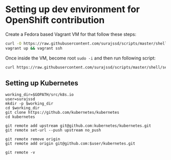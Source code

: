 # Setting up dev environment for OpenShift contribution

Create a Fedora based Vagrant VM for that follow these steps:

```bash
curl -O https://raw.githubusercontent.com/surajssd/scripts/master/shell/setup-openshift-dev-env/Vagrantfile
vagrant up && vagrant ssh
```

Once inside the VM, become root `sudo -i` and then run following script:

```bash
curl https://raw.githubusercontent.com/surajssd/scripts/master/shell/setup-openshift-dev-env/setup.sh | sh
```

## Setting up Kubernetes

```
working_dir=$GOPATH/src/k8s.io
user=surajssd
mkdir -p $working_dir
cd $working_dir
git clone https://github.com/kubernetes/kubernetes
cd kubernetes

git remote add upstream git@github.com:kubernetes/kubernetes.git
git remote set-url --push upstream no_push

git remote remove origin
git remote add origin git@github.com:$user/kubernetes.git

git remote -v
```
